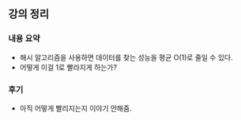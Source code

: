 ## 강의 정리
### 내용 요약
- 해시 알고리즘을 사용하면 데이터를 찾는 성능을 평균 O(1)로 줄일 수 있다.
- 어떻게 이걸 1로 빨라지게 하는가?

### 후기
- 아직 어떻게 빨리지는지 이야기 안해줌.